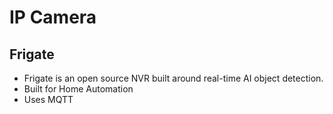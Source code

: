 # IP Camera

## Frigate
* Frigate is an open source NVR built around real-time AI object detection.
* Built for Home Automation
* Uses MQTT

